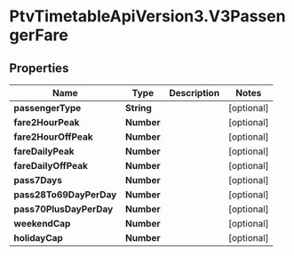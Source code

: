 # PtvTimetableApiVersion3.V3PassengerFare

## Properties
Name | Type | Description | Notes
------------ | ------------- | ------------- | -------------
**passengerType** | **String** |  | [optional] 
**fare2HourPeak** | **Number** |  | [optional] 
**fare2HourOffPeak** | **Number** |  | [optional] 
**fareDailyPeak** | **Number** |  | [optional] 
**fareDailyOffPeak** | **Number** |  | [optional] 
**pass7Days** | **Number** |  | [optional] 
**pass28To69DayPerDay** | **Number** |  | [optional] 
**pass70PlusDayPerDay** | **Number** |  | [optional] 
**weekendCap** | **Number** |  | [optional] 
**holidayCap** | **Number** |  | [optional] 

